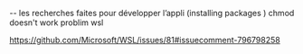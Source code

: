 
-- les recherches faites pour développer l’appli  (installing packages )
chmod doesn't work problim wsl

https://github.com/Microsoft/WSL/issues/81#issuecomment-796798258